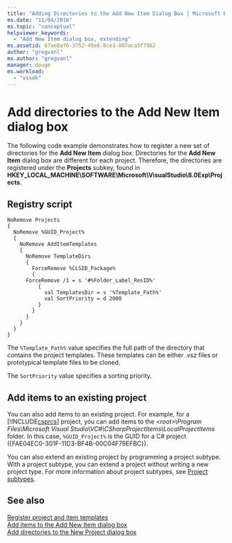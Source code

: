 ```yaml
---
title: "Adding Directories to the Add New Item Dialog Box | Microsoft Docs"
ms.date: "11/04/2016"
ms.topic: "conceptual"
helpviewer_keywords: 
  - "Add New Item dialog box, extending"
ms.assetid: 67ae8af6-3752-49e8-8ce3-007aca5f7982
author: "gregvanl"
ms.author: "gregvanl"
manager: douge
ms.workload: 
  - "vssdk"
---
```

# Add directories to the Add New Item dialog box
The following code example demonstrates how to register a new set of directories for the **Add New Item** dialog box. Directories for the **Add New Item** dialog box are different for each project. Therefore, the directories are registered under the **Projects** subkey, found in **HKEY_LOCAL_MACHINE\SOFTWARE\Microsoft\VisualStudio\8.0Exp\Projects**.
  
## Registry script  
  
```  
NoRemove Projects  
{  
  NoRemove %GUID_Project%  
  {  
    NoRemove AddItemTemplates  
    {  
      NoRemove TemplateDirs  
      {  
        ForceRemove %CLSID_Package%  
        {  
      ForceRemove /1 = s '#%Folder_Label_ResID%'  
          {  
            val TemplatesDir = s '%Template_Path%'     
            val SortPriority = d 2000  
          }  
        }  
      }  
    }  
  }  
}  
```  
  
 The `%Template_Path%` value specifies the full path of the directory that contains the project templates. These templates can be either *.vsz* files or prototypical template files to be cloned.  
  
 The `SortPriority` value specifies a sorting priority.  
  
## Add items to an existing project  
 You can also add items to an existing project. For example, for a [!INCLUDE[csprcs](../../data-tools/includes/csprcs_md.md)] project, you can add items to the *\<root>\Program Files\Microsoft Visual Studio\VC#\CSharpProjectItems\LocalProjectItems* folder. In this case, `%GUID_Project%` is the GUID for a C# project ({FAE04EC0-301F-11D3-BF4B-00C04F79EFBC}).  
  
 You can also extend an existing project by programming a project subtype. With a project subtype, you can extend a project without writing a new project type. For more information about project subtypes, see [Project subtypes](../../extensibility/internals/project-subtypes.md).  
  
## See also  
 [Register project and item templates](../../extensibility/internals/registering-project-and-item-templates.md)   
 [Add items to the Add New Item dialog box](../../extensibility/internals/adding-items-to-the-add-new-item-dialog-boxes.md)   
 [Add directories to the New Project dialog box](../../extensibility/internals/adding-directories-to-the-new-project-dialog-box.md)